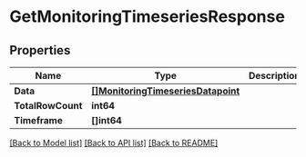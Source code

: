 # GetMonitoringTimeseriesResponse

## Properties
Name | Type | Description | Notes
------------ | ------------- | ------------- | -------------
**Data** | [**[]MonitoringTimeseriesDatapoint**](MonitoringTimeseriesDatapoint.md) |  | [optional] 
**TotalRowCount** | **int64** |  | [optional] 
**Timeframe** | **[]int64** |  | [optional] 

[[Back to Model list]](../README.md#documentation-for-models) [[Back to API list]](../README.md#documentation-for-api-endpoints) [[Back to README]](../README.md)


